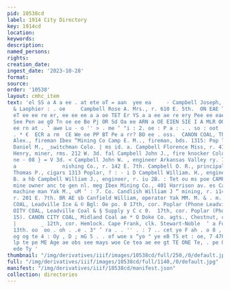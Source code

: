 ```yaml
---
pid: 10538cd
label: 1914 City Directory
key: 1914cd
location: 
keywords: 
description: 
named_persons: 
rights: 
creation_date: 
ingest_date: '2023-10-28'
format: 
source: 
order: '10538'
layout: cmhc_item
text: 'el SS a A a ee . at ete oT = aan  yee ea     - Campbell Joseph, clk. Gildea
  & Lanphier : . oe     Campbell Rose A. Mrs., r. 610 E. 5th.  ON EAE TT GIT ETP NRT
  eT ee ee re er, ee ee ee a a oe TET Er YS a a ee ae re ery Pee ee eae a a ee a are
  See Pen ae gO Tn oe ee Be Pj OR Sd Oa ee ARN a OE EIEN SIE I A MLR OO OC eae Pe
  ee rn at . ’ awe Lu - o '' > . me ‘ "i : 2. oe : P a : . . so : oot . a” ~ 3p °
  . * €  ECR a rm  CE We oe PP BT Pe a rr? BO ee . oss.  CANON COAL, The John Harvey         Cameron
  Alex., fireman Ibex “Mining Co Camp E. M.., fireman, bds. 1315: Pop lar. a fo) Campbell
  Daniel M., _switchman Colo. | ms id. a. Campbell Florence Miss, r. 411 E. 7th. Campbell
  Henry, miner, rms. 212 W. 3d. fal Campbell John J., fire knocker Colo. Mid. I Ry.,
  ne - 08 } = V 3d. < Campbell John W. , engineer Arkansas Valley ry. 7 604 W. 3d.
  a               nishing Co., r. 142 E. 7th. Campbell O. R., principal Central School.       Campbell
  Thomas P., cigars 1313 Poplar, ? : - i D Campbell William. H., engineer, r. 142.
  B. a hb Campbell William J., engineer, r. iu 2B. : Tet ou ms poe CAMPION JOHN F.,
  mine owner anc te gen nl. meg Ibex Mining Co., 401 Harrison av. es Cander Charles,
  machine man Yak M., uM ‘ : 7. Co. Candlish William J “ mining, r. i14 W.. th. ‘Poplar,
  r. 201 E. 7th. BR AE sb Canfield William, operator Yak MM. M. & . m. Co. CANON OITY
  COAL, Leadville Ice & © Bgl: Oe po. 0 17th, cor. Poplar (Phone Leadville 16).                        CANON
  OITY COAL, Leadville Coal & § Supply y C c 0.  17th, cor. Poplar (Phone Leadville
  15). CANON CITY COAL, Midland Coal ae * O Doke Co. agts., Chestnut, cor. Spruce.
  |        _ 12th, cor. Hemlock. Cape Frank, clk. Stewart-Noble  ‘ a Fur. |  20 zB
  13th. oo  oo . oh . .e . 3° ’ ra . . '' . : 7 .. cet ye F ah . o 8 , . - . 1 : Of
  og og te 4 : Oy , D ; mG 5 . . of woe x “yo " ye eB TS et : oe, 7 478 . geo! fo
  lp te pe ME Age ae obs see mays woe Ce tea ae ee gt TE ONE Te, . pe OE ge Man aed
  ede Ty '
thumbnail: "/img/derivatives/iiif/images/10538cd/full/250,/0/default.jpg"
full: "/img/derivatives/iiif/images/10538cd/full/1140,/0/default.jpg"
manifest: "/img/derivatives/iiif/10538cd/manifest.json"
collection: directories
---
```

